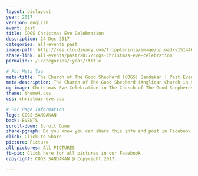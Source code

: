 ```yaml
---
layout: piclayout
year: 2017
version: english
event: past
title: COGS Christmas Eve Celebration
description: 24 Dec 2017
categories: all-events past
image-path: http://res.cloudinary.com/trippleninja/image/upload/v1514464898/Christmas%20Eve%20Service%2017/Eve1.jpg
share-link: all-events/past/2017/cogs-christmas-eve-celebration
permalink: /:categories/:year/:title

# For Meta Tag
meta-title: The Church of The Good Shepherd (COGS) Sandakan | Past Event - Christmas Eve Celebration 2017
meta-description: The Church of The Good Shepherd (Anglican Church in Sandakan) | Past Event - Christmas Eve Celebration was held in The Church of The Good Shepherd Sandakan
og-image: Christmas Eve Celebration in The Church of The Good Shepherds(COGS)"
theme: theme4.css
css: christmas-eve.css

# For Page Information
logo: COGS SANDAKAN
back: EVENTS
scroll-down: Scroll Down
share-pgraph: Do you know you can share this info and post in Facebook, Twitter, GooglePlus and even Whatsapp group? Just click below button and choose the right social media to share!
click: Click to Share
picture: Picture
all-pictures: All PICTURES
fb-pic: Click here for all pictures in our Facebook
copyright: COGS SANDAKAN @ Copyright 2017.

---
```

